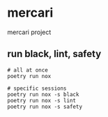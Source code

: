 # mercari

mercari project

## run black, lint, safety

```
# all at once
poetry run nox

# specific sessions
poetry run nox -s black
poetry run nox -s lint
poetry run nox -s safety
```
